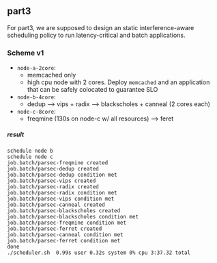 ## part3

For part3, we are supposed to design an static interference-aware scheduling policy to run latency-critical and batch applications. 



### Scheme v1

- `node-a-2core`: 
  - memcached only
  - high cpu node with 2 cores. Deploy  `memcached` and an application that can be safely colocated to guarantee SLO
- `node-b-4core`:
  - dedup --> vips + radix --> blackscholes + canneal (2 cores each)
- `node-c-8core`:
  - freqmine (130s on node-c w/ all resources) --> feret

##### result

```
schedule node b
schedule node c
job.batch/parsec-freqmine created
job.batch/parsec-dedup created
job.batch/parsec-dedup condition met
job.batch/parsec-vips created
job.batch/parsec-radix created
job.batch/parsec-radix condition met
job.batch/parsec-vips condition met
job.batch/parsec-canneal created
job.batch/parsec-blackscholes created
job.batch/parsec-blackscholes condition met
job.batch/parsec-freqmine condition met
job.batch/parsec-ferret created
job.batch/parsec-canneal condition met
job.batch/parsec-ferret condition met
done
./scheduler.sh  0.99s user 0.32s system 0% cpu 3:37.32 total
```

